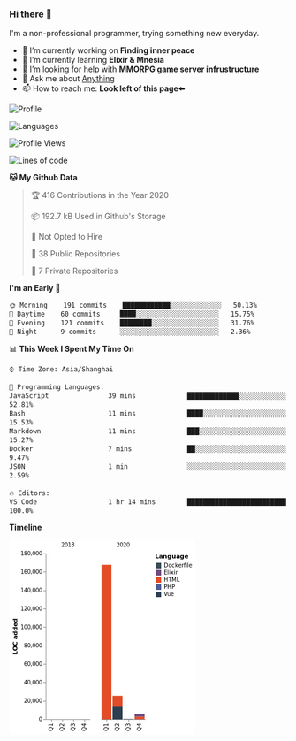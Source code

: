 ### Hi there 👋

I'm a non-professional programmer, trying something new everyday.

<!--
**dyzdyz010/dyzdyz010** is a ✨ _special_ ✨ repository because its `README.md` (this file) appears on your GitHub profile.
-->

- 🔭 I’m currently working on **Finding inner peace**
- 🌱 I’m currently learning **Elixir & Mnesia**
- 🤔 I’m looking for help with **MMORPG game server infrustructure**
- 💬 Ask me about [Anything](https://github.com/dyzdyz010/dyzdyz010/issues)
- 📫 How to reach me: **Look left of this page⬅️**

<!-- - 👯 I’m looking to collaborate on
- 😄 Pronouns: ...
- ⚡ Fun fact: ...
 -->
 
![Profile](https://github-readme-stats.vercel.app/api?username=dyzdyz010&count_private=true&show_icons=true&theme=dracula&include_all_commits=true)

![Languages](https://github-readme-stats.vercel.app/api/top-langs/?username=dyzdyz010&theme=dracula&hide=html,jupyter+notebook&count_private=true&show_icons=true)

<!--START_SECTION:waka-->
![Profile Views](http://img.shields.io/badge/Profile%20Views-6-blue)

![Lines of code](https://img.shields.io/badge/From%20Hello%20World%20I%27ve%20Written-199390%20lines%20of%20code-blue)

**🐱 My Github Data** 

> 🏆 416 Contributions in the Year 2020
 > 
> 📦 192.7 kB Used in Github's Storage 
 > 
> 🚫 Not Opted to Hire
 > 
> 📜 38 Public Repositories 
 > 
> 🔑 7 Private Repositories  
 > 
**I'm an Early 🐤** 

```text
🌞 Morning    191 commits    ████████████░░░░░░░░░░░░░   50.13% 
🌆 Daytime    60 commits     ████░░░░░░░░░░░░░░░░░░░░░   15.75% 
🌃 Evening    121 commits    ████████░░░░░░░░░░░░░░░░░   31.76% 
🌙 Night      9 commits      ░░░░░░░░░░░░░░░░░░░░░░░░░   2.36%

```


📊 **This Week I Spent My Time On** 

```text
⌚︎ Time Zone: Asia/Shanghai

💬 Programming Languages: 
JavaScript               39 mins             █████████████░░░░░░░░░░░░   52.81% 
Bash                     11 mins             ████░░░░░░░░░░░░░░░░░░░░░   15.53% 
Markdown                 11 mins             ███░░░░░░░░░░░░░░░░░░░░░░   15.27% 
Docker                   7 mins              ██░░░░░░░░░░░░░░░░░░░░░░░   9.47% 
JSON                     1 min               ░░░░░░░░░░░░░░░░░░░░░░░░░   2.59%

🔥 Editors: 
VS Code                  1 hr 14 mins        █████████████████████████   100.0%

```

**Timeline**

![Chart not found](https://raw.githubusercontent.com/dyzdyz010/dyzdyz010/master/charts/bar_graph.png) 


<!--END_SECTION:waka-->

